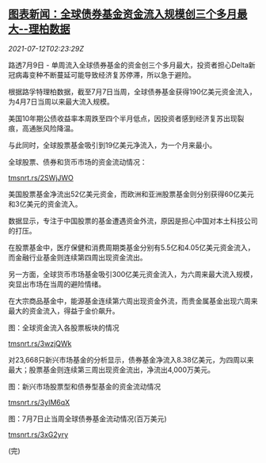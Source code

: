 <!--1626057061000-->
[图表新闻：全球债券基金资金流入规模创三个多月最大--理柏数据](https://cn.reuters.com/article/global-markets-bond-fund-inflow-0712-idCNKBS2EI053)
------

<div><i>2021-07-12T02:23:29Z</i></div><p>路透7月9日 - 单周流入全球债券基金的资金创三个多月最大，投资者担心Delta新冠病毒变种不断蔓延可能导致经济复苏停滞，所以急于避险。</p><p>根据路孚特理柏数据，截至7月7日当周，全球债券基金获得190亿美元资金流入，为4月7日当周以来最大流入规模。</p><p>美国10年期公债收益率本周跌至四个半月低点，因投资者感到经济复苏出现裂痕，高通胀风险降温。</p><p>与此同时，全球股票基金吸引到19亿美元净流入，为一个月来最小。</p><p>全球股票、债券和货币市场的资金流动情况：</p><p><a href="https://tmsnrt.rs/2SWjJWO">tmsnrt.rs/2SWjJWO</a></p><p>美国股票基金净流出52亿美元资金，而欧洲和亚洲股票基金则分别获得60亿美元和3亿美元的资金流入。</p><p>数据显示，专注于中国股票的基金遭遇资金外流，原因是担心中国对本土科技公司的打压。</p><p>在股票基金中，医疗保健和消费周期类基金分别有5.5亿和4.05亿美元资金流入，而金融行业基金则连续第四周出现资金流出。</p><p>另一方面，全球货币市场基金吸引300亿美元资金流入，为六周来最大流入规模，突显出市场在当周的避险情绪。</p><p>在大宗商品基金中，能源基金连续第六周出现资金外流，而贵金属基金出现六周来最大的资金流入，得益于金价飙升。</p><p>图：全球资金流入各股票板块的情况</p><p><a href="https://tmsnrt.rs/3wzjQWk">tmsnrt.rs/3wzjQWk</a></p><p>对23,668只新兴市场基金的分析显示，债券基金净流入8.38亿美元，为四周以来最大；股票基金则连续第三周出现资金流出，净流出4,000万美元。</p><p>图：新兴市场股票型和债券型基金的资金流动情况</p><p><a href="https://tmsnrt.rs/3yIM6qX">tmsnrt.rs/3yIM6qX</a></p><p>图：7月7日止当周全球债券基金流动情况(百万美元)</p><p><a href="https://tmsnrt.rs/3xG2yry">tmsnrt.rs/3xG2yry</a></p><p>(完)</p>
